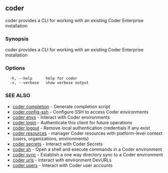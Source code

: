 ## coder

coder provides a CLI for working with an existing Coder Enterprise installation

### Synopsis

coder provides a CLI for working with an existing Coder Enterprise installation

### Options

```
  -h, --help      help for coder
  -v, --verbose   show verbose output
```

### SEE ALSO

* [coder completion](coder_completion.md)	 - Generate completion script
* [coder config-ssh](coder_config-ssh.md)	 - Configure SSH to access Coder environments
* [coder envs](coder_envs.md)	 - Interact with Coder environments
* [coder login](coder_login.md)	 - Authenticate this client for future operations
* [coder logout](coder_logout.md)	 - Remove local authentication credentials if any exist
* [coder resources](coder_resources.md)	 - manager Coder resources with platform-level context (users, organizations, environments)
* [coder secrets](coder_secrets.md)	 - Interact with Coder Secrets
* [coder sh](coder_sh.md)	 - Open a shell and execute commands in a Coder environment
* [coder sync](coder_sync.md)	 - Establish a one way directory sync to a Coder environment
* [coder urls](coder_urls.md)	 - Interact with environment DevURLs
* [coder users](coder_users.md)	 - Interact with Coder user accounts
